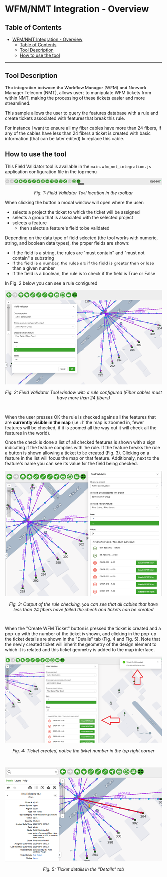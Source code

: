# WFM/NMT Integration - Overview

## Table of Contents

-   [WFM/NMT Integration - Overview](#wfmnmt-integration---overview)
    -   [Table of Contents](#table-of-contents)
    -   [Tool Description](#tool-description)
    -   [How to use the tool](#how-to-use-the-tool)

---

## Tool Description

The integration between the Workflow Manager (WFM) and Network Manager Telecom (NMT), allows users to manipulate WFM tickets from within NMT, making the processing of these tickets easier and more streamlined.

This sample allows the user to query the features database with a rule and create tickets associated with features that break this rule.

For instance I want to ensure all my fiber cables have more than 24 fibers, if any of the cables have less than 24 fibers a ticket is created with basic information (that can be later edited) to replace this cable.

## How to use the tool

This Field Validator tool is available in the `main.wfm_nmt_integration.js` application configuration file in the top menu

![Field Validator Tool location in the toolbar](./WFM_NMT_Integration_1.png)

<p align="center"><i>Fig. 1: Field Validator Tool location in the toolbar</i></p>

When clicking the button a modal window will open where the user:

-   selects a project the ticket to which the ticket will be assigned
-   selects a group that is associated with the selected project
-   selects a feature
    -   then selects a feature's field to be validated

Depending on the data type of field selected (the tool works with numeric, string, and boolean data types), the proper fields are shown:

-   If the field is a string, the rules are "must contain" and "must not contain" a substring
-   If the field is a number, the rules are if the field is greater than or less than a given number
-   If the field is a boolean, the rule is to check if the field is True or False

In Fig. 2 below you can see a rule configured

![Field Validator Tool window with a rule configured](./WFM_NMT_Integration_2.png)

<p align="center"><i>Fig. 2: Field Validator Tool window with a rule configured (Fiber cables must have more than 24 fibers)</i></p>

&#8291;
&#8291;

When the user presses OK the rule is checked agains all the features that are **currently visible in the map** (i.e.: If the map is zoomed in, fewer features will be checked, if it is zoomed all the way out it will check all the features in the world).

Once the check is done a list of all checked features is shown with a sign indicating if the feature complies with the rule. If the feature breaks the rule a button is shown allowing a ticket to be created (Fig. 3). Clicking on a feature in the list will focus the map on that feature. Additionaly, next to the feature's name you can see its value for the field being checked.

![Output of the rule checking, you can see that all cables that have less than 24 fibers have failed the check and tickets can be created](./WFM_NMT_Integration_3.png)

<p align="center"><i>Fig. 3: Output of the rule checking, you can see that all cables that have less than 24 fibers have failed the check and tickets can be created</i></p>

&#8291;
&#8291;

When the "Create WFM Ticket" button is pressed the ticket is created and a pop-up with the number of the ticket is shown, and clicking in the pop-up the ticket details are shown in the "Details" tab (Fig. 4 and Fig. 5). Note that the newly created ticket will inherit the geometry of the design element to which it is related and this ticket geometry is added to the map interface.

![Ticket created, notice the ticket number in the top right corner](./WFM_NMT_Integration_4.png)

<p align="center"><i>Fig. 4: Ticket created, notice the ticket number in the top right corner</i></p>

&#8291;
&#8291;

![Ticket details in the "Details" tab](./WFM_NMT_Integration_5.png)

<p align="center"><i>Fig. 5: Ticket details in the "Details" tab </i></p>
